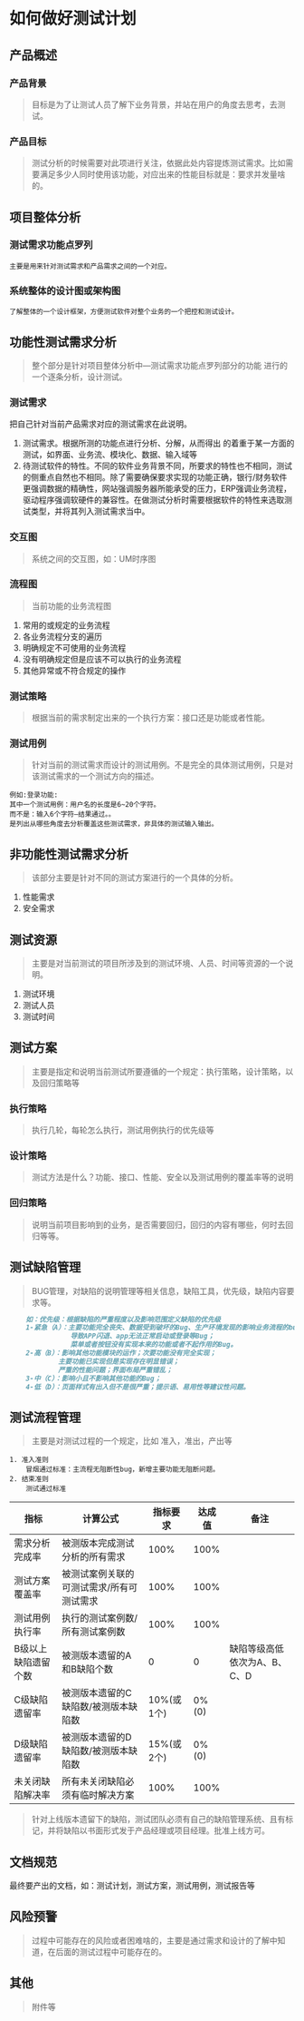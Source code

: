 # 如何做好测试计划
## 产品概述

### 产品背景
> 目标是为了让测试人员了解下业务背景，并站在用户的角度去思考，去测试。

### 产品目标
> 测试分析的时候需要对此项进行关注，依据此处内容提炼测试需求。比如需要满足多少人同时使用该功能，对应出来的性能目标就是：要求并发量啥的。

## 项目整体分析
### 测试需求功能点罗列

    主要是用来针对测试需求和产品需求之间的一个对应。

### 系统整体的设计图或架构图

    了解整体的一个设计框架，方便测试软件对整个业务的一个把控和测试设计。

## 功能性测试需求分析

> 整个部分是针对项目整体分析中—测试需求功能点罗列部分的功能 进行的一个逐条分析，设计测试。

### 测试需求

把自己针对当前产品需求对应的测试需求在此说明。

1. 测试需求。根据所测的功能点进行分析、分解，从而得出 的着重于某一方面的测试，如界面、业务流、模块化、数据、输入域等
2. 待测试软件的特性。不同的软件业务背景不同，所要求的特性也不相同，测试的侧重点自然也不相同。除了需要确保要求实现的功能正确，银行/财务软件更强调数据的精确性，网站强调服务器所能承受的压力，ERP强调业务流程，驱动程序强调软硬件的兼容性。在做测试分析时需要根据软件的特性来选取测试类型，并将其列入测试需求当中。

### 交互图

> 系统之间的交互图，如：UM时序图

### 流程图

> 当前功能的业务流程图

1. 常用的或规定的业务流程
2. 各业务流程分支的遍历
3. 明确规定不可使用的业务流程
4. 没有明确规定但是应该不可以执行的业务流程
5. 其他异常或不符合规定的操作

###  测试策略

> 根据当前的需求制定出来的一个执行方案：接口还是功能或者性能。

### 测试用例

> 针对当前的测试需求而设计的测试用例。不是完全的具体测试用例，只是对该测试需求的一个测试方向的描述。

    例如:登录功能:
    其中一个测试用例：用户名的长度是6~20个字符。 
    而不是：输入6个字符–结果通过。。
    是列出从哪些角度去分析覆盖这些测试需求，非具体的测试输入输出。

## 非功能性测试需求分析

> 该部分主要是针对不同的测试方案进行的一个具体的分析。

1. 性能需求
2. 安全需求

## 测试资源

> 主要是对当前测试的项目所涉及到的测试环境、人员、时间等资源的一个说明。

1. 测试环境
2. 测试人员
3. 测试时间

## 测试方案

> 主要是指定和说明当前测试所要遵循的一个规定：执行策略，设计策略，以及回归策略等

### 执行策略

> 执行几轮，每轮怎么执行，测试用例执行的优先级等

### 设计策略

> 测试方法是什么？功能、接口、性能、安全以及测试用例的覆盖率等的说明

### 回归策略

> 说明当前项目影响到的业务，是否需要回归，回归的内容有哪些，何时去回归等等。

## 测试缺陷管理

> BUG管理，对缺陷的说明管理等相关信息，缺陷工具，优先级，缺陷内容要求等。

``` markdown
    如：优先级：根据缺陷的严重程度以及影响范围定义缺陷的优先级
    1-紧急（A）：主要功能完全丧失、数据受到破坏的Bug、生产环境发现的影响业务流程的bug；
               导致APP闪退、app无法正常启动或登录等Bug；
               菜单或者按钮没有实现本来的功能或者不起作用的Bug。
    2-高（B）：影响其他功能模块的运作；次要功能没有完全实现；
            主要功能已实现但是实现存在明显错误；
            严重的性能问题；界面布局严重错乱；
    3-中（C）：影响小且不影响其他功能的Bug；
    4-低（D）：页面样式有出入但不是很严重；提示语、易用性等建议性问题。
```

## 测试流程管理
> 主要是对测试过程的一个规定，比如 准入，准出，产出等

    1. 准入准则
    	冒烟通过标准：主流程无阻断性bug，新增主要功能无阻断问题。
    2. 结束准则
    	测试通过标准

| 指标                | 计算公式                                  | 指标要求   | 达成值 | 备注                         |
| ------------------- | ----------------------------------------- | ---------- | ------ | ---------------------------- |
| 需求分析完成率      | 被测版本完成测试分析的所有需求            | 100%       | 100%   |
| 测试方案覆盖率      | 被测试案例关联的可测试需求/所有可测试需求 | 100%       | 100%   |
| 测试用例执行率      | 执行的测试案例数/所有测试案例数           | 100%       | 100%   |
| B级以上缺陷遗留个数 | 被测版本遗留的A和B缺陷个数                | 0          | 0      | 缺陷等级高低依次为A、B、C、D |
| C级缺陷遗留率       | 被测版本遗留的C缺陷数/被测版本缺陷数      | 10%(或1个) | 0%(0)  |
| D级缺陷遗留率       | 被测版本遗留的D缺陷数/被测版本缺陷数      | 15%(或2个) | 0%(0)  |
| 未关闭缺陷解决率    | 所有未关闭缺陷必须有临时解决方案          | 100%       | 100%   |

> 针对上线版本遗留下的缺陷，测试团队必须有自己的缺陷管理系统、且有标记，并将缺陷以书面形式发于产品经理或项目经理。批准上线方可。
>

##  文档规范
最终要产出的文档，如：测试计划，测试方案，测试用例，测试报告等

## 风险预警
> 过程中可能存在的风险或者困难啥的，主要是通过需求和设计的了解中知道，在后面的测试过程中可能存在的。

## 其他
> 附件等

